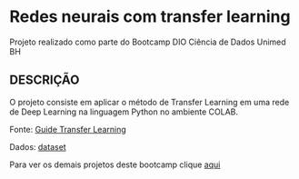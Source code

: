 # Redes neurais com transfer learning

Projeto realizado como parte do Bootcamp DIO Ciência de Dados Unimed BH
## DESCRIÇÃO
O projeto consiste em aplicar o método de Transfer Learning em uma rede de Deep Learning na linguagem Python no ambiente COLAB.

Fonte: [Guide Transfer Learning](https://colab.research.google.com/github/kylemath/ml4a-guides/blob/master/notebooks/transfer-learning.ipynb#scrollTo=VWWN-FPLYoZs)

Dados: [dataset](https://www.microsoft.com/en-us/download/confirmation.aspx?id=54765)

Para ver os demais projetos deste bootcamp clique [aqui](https://github.com/VagnerF/BOOTCAMP-UNIMED-BH-CIENCIA-DE-DADOS)
